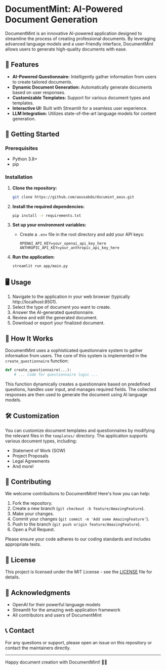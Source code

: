 # DocumentMint: AI-Powered Document Generation

DocumentMint is an innovative AI-powered application designed to streamline the process of creating professional documents. By leveraging advanced language models and a user-friendly interface, DocumentMint allows users to generate high-quality documents with ease.

## 🌟 Features

* **AI-Powered Questionnaire:** Intelligently gather information from users to create tailored documents.
* **Dynamic Document Generation:** Automatically generate documents based on user responses.
* **Customizable Templates:** Support for various document types and templates.
* **Interactive UI:** Built with Streamlit for a seamless user experience.
* **LLM Integration:** Utilizes state-of-the-art language models for content generation.

## 🚀 Getting Started

### Prerequisites

* Python 3.8+
* pip

### Installation

1. **Clone the repository:**
   ```bash
   git clone https://github.com/aousabdo/documint_aous.git 
   ```

2. **Install the required dependencies:**
   ```bash
   pip install -r requirements.txt
   ```

3. **Set up your environment variables:**
   * Create a `.env` file in the root directory and add your API keys:
     ```
     OPENAI_API_KEY=your_openai_api_key_here
     ANTHROPIC_API_KEY=your_anthropic_api_key_here 
     ```

4. **Run the application:**
   ```bash
   streamlit run app/main.py 
   ```

## 🖥️ Usage

1. Navigate to the application in your web browser (typically http://localhost:8501).
2. Select the type of document you want to create.
3. Answer the AI-generated questionnaire.
4. Review and edit the generated document.
5. Download or export your finalized document.

## 🧠 How It Works

DocumentMint uses a sophisticated questionnaire system to gather information from users. The core of this system is implemented in the `create_questionnaire` function:

```python
def create_questionnaire(...):
    # ... code for questionnaire logic ...
```

This function dynamically creates a questionnaire based on predefined questions, handles user input, and manages required fields. The collected responses are then used to generate the document using AI language models.

## 🛠️ Customization

You can customize document templates and questionnaires by modifying the relevant files in the `templates/` directory. The application supports various document types, including:

* Statement of Work (SOW)
* Project Proposals
* Legal Agreements
* And more!

## 🤝 Contributing

We welcome contributions to DocumentMint! Here's how you can help:

1. Fork the repository.
2. Create a new branch (`git checkout -b feature/AmazingFeature`).
3. Make your changes.
4. Commit your changes (`git commit -m 'Add some AmazingFeature'`).
5. Push to the branch (`git push origin feature/AmazingFeature`).
6. Open a Pull Request.

Please ensure your code adheres to our coding standards and includes appropriate tests.

## 📄 License

This project is licensed under the MIT License - see the [LICENSE](LICENSE) file for details.

## 🙏 Acknowledgments

* OpenAI for their powerful language models
* Streamlit for the amazing web application framework
* All contributors and users of DocumentMint

## 📞 Contact

For any questions or support, please open an issue on this repository or contact the maintainers directly.

---

Happy document creation with DocumentMint! 📝✨ 

